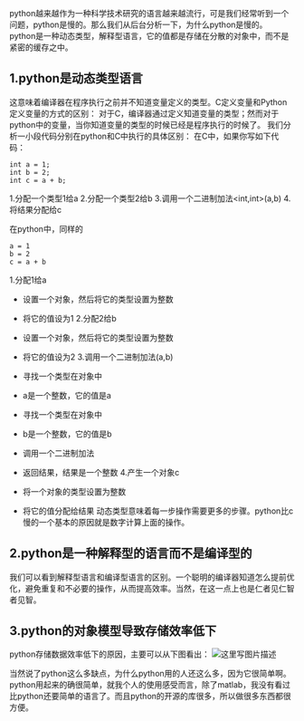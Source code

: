 python越来越作为一种科学技术研究的语言越来越流行，可是我们经常听到一个问题，python是慢的。那么我们从后台分析一下，为什么python是慢的。
python是一种动态类型，解释型语言，它的值都是存储在分散的对象中，而不是紧密的缓存之中。

1.python是动态类型语言
---------------

这意味着编译器在程序执行之前并不知道变量定义的类型。C定义变量和Python定义变量的方式的区别：
对于C，编译器通过定义知道变量的类型；然而对于python中的变量，当你知道变量的类型的时候已经是程序执行的时候了。
我们分析一小段代码分别在python和C中执行的具体区别：
在C中，如果你写如下代码：

```
int a = 1;
int b = 2;
int c = a + b;
```
1.分配一个<int>类型1给a
2.分配一个<int>类型2给b
3.调用一个二进制加法<int,int>(a,b)
4.将结果分配给c

在python中，同样的

```
a = 1
b = 2
c = a + b
```
1.分配1给a

 - 设置一个对象，然后将它的类型设置为整数
 - 将它的值设为1
 2.分配2给b
 
 - 设置一个对象，然后将它的类型设置为整数
 - 将它的值设为2
 3.调用一个二进制加法(a,b)
 
 - 寻找一个类型在对象中
 - a是一个整数，它的值是a
 - 寻找一个类型在对象中
 - b是一个整数，它的值是b
 - 调用一个二进制加法
 - 返回结果，结果是一个整数
 4.产生一个对象c
 
 - 将一个对象的类型设置为整数
 - 将它的值分配给结果
 动态类型意味着每一步操作需要更多的步骤。python比c慢的一个基本的原因就是数字计算上面的操作。

## 2.python是一种解释型的语言而不是编译型的 ##
我们可以看到解释型语言和编译型语言的区别。一个聪明的编译器知道怎么提前优化，避免重复和不必要的操作，从而提高效率。当然，在这一点上也是仁者见仁智者见智。

## 3.python的对象模型导致存储效率低下 ##
python存储数据效率低下的原因，主要可以从下图看出：
![这里写图片描述](http://img.blog.csdn.net/20151208101154529)

当然说了python这么多缺点，为什么python用的人还这么多，因为它很简单啊。python用起来的确很简单，就我个人的使用感受而言，除了matlab，我没有看过比python还要简单的语言了。而且python的开源的库很多，所以做很多东西都很方便。